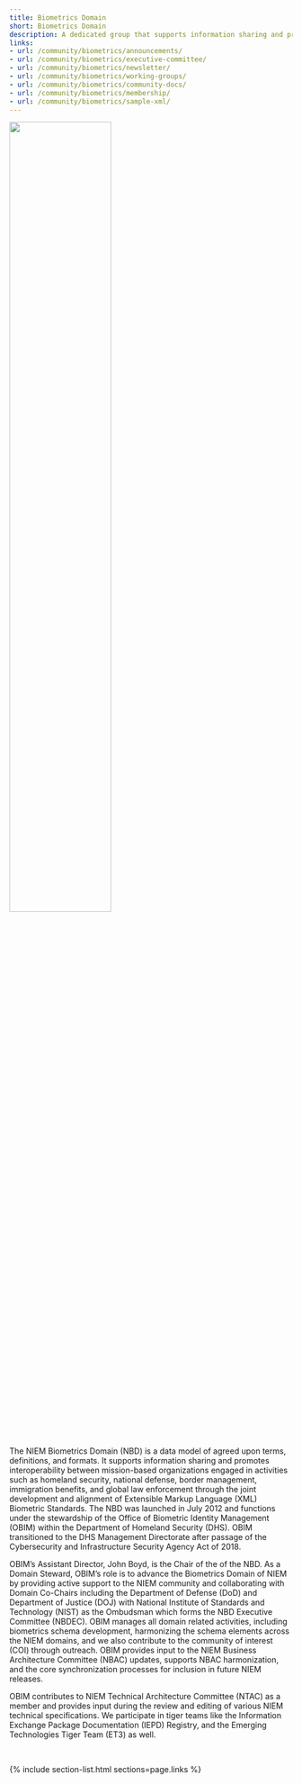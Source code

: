 ```yaml
---
title: Biometrics Domain
short: Biometrics Domain
description: A dedicated group that supports information sharing and promotes interoperability between mission-based organizations engaged in activities such as homeland security, national defense, border management, immigration benefits, and global law enforcement through the joint development and alignment of Extensible Markup Language (XML) Biometric Standards.
links:
- url: /community/biometrics/announcements/
- url: /community/biometrics/executive-committee/
- url: /community/biometrics/newsletter/
- url: /community/biometrics/working-groups/
- url: /community/biometrics/community-docs/
- url: /community/biometrics/membership/
- url: /community/biometrics/sample-xml/
---
```


<img align="center" width="60%" src="assets/images/Biometrics-Main.png">

The NIEM Biometrics Domain (NBD) is a data model of agreed upon terms, definitions, and formats. It supports information sharing and promotes interoperability between mission-based organizations engaged in activities such as homeland security, national defense, border management, immigration benefits, and global law enforcement through the joint development and alignment of Extensible Markup Language (XML) Biometric Standards. The NBD was launched in July 2012 and functions under the stewardship of the Office of Biometric Identity Management (OBIM) within the Department of Homeland Security (DHS). OBIM transitioned to the DHS Management Directorate after passage of the Cybersecurity and Infrastructure Security Agency Act of 2018.

OBIM’s Assistant Director, John Boyd, is the Chair of the of the NBD. As a Domain Steward, OBIM’s role is to advance the Biometrics Domain of NIEM by providing active support to the NIEM community and collaborating with Domain Co-Chairs including the Department of Defense (DoD) and Department of Justice (DOJ) with National Institute of Standards and Technology (NIST) as the Ombudsman which forms the NBD Executive Committee (NBDEC).
OBIM manages all domain related activities, including biometrics schema development, harmonizing the schema elements across the NIEM domains, and we also contribute to the community of interest (COI) through outreach. OBIM provides input to the NIEM Business Architecture Committee (NBAC) updates, supports NBAC harmonization, and the core synchronization processes for inclusion in future NIEM releases.

OBIM contributes to NIEM Technical Architecture Committee (NTAC) as a member and provides input during the review and editing of various NIEM technical specifications. We participate in tiger teams like the Information Exchange Package Documentation (IEPD) Registry, and the Emerging Technologies Tiger Team (ET3) as well.

<br>

{% include section-list.html sections=page.links %}
